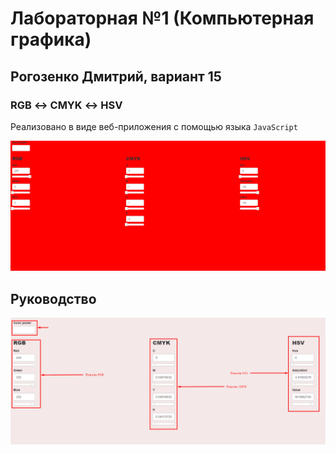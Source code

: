 # Лабораторная №1 (Компьютерная графика)

## Рогозенко Дмитрий, вариант 15

### RGB ↔ CMYK ↔ HSV 

Реализовано в виде веб-приложения с помощью языка ```JavaScript```

![Work example](https://github.com/RedExtreme12/redextreme12.github.io/blob/main/readmescreens/example_work_1.gif)

## Руководство

![Screen of work space](https://github.com/RedExtreme12/redextreme12.github.io/blob/main/readmescreens/screen_1.png)
